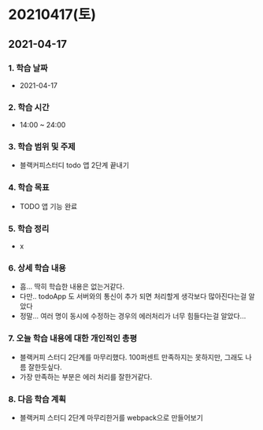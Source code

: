 # 20210417\(토\)

## 2021-04-17

### 1. 학습 날짜

* 2021-04-17

### 2. 학습 시간

* 14:00 ~ 24:00

### 3. 학습 범위 및 주제

* 블랙커피스터디 todo 앱 2단계 끝내기

### 4. 학습 목표

* TODO 앱 기능 완료

### 5. 학습 정리

* x

### 6. 상세 학습 내용

* 흠... 딱히 학습한 내용은 없는거같다.
* 다만.. todoApp 도 서버와의 통신이 추가 되면 처리할게 생각보다 많아진다는걸 알았다
* 정말... 여러 명이 동시에 수정하는 경우의 에러처리가 너무 힘들다는걸 알았다...

### 7. 오늘 학습 내용에 대한 개인적인 총평

* 블랙커피 스터디 2단계를 마무리했다. 100퍼센트 만족하지는 못하지만, 그래도 나름 잘한듯싶다.
* 가장 만족하는 부분은 에러 처리를 잘한거같다.

### 8. 다음 학습 계획

* 블랙커피 스터디 2단계 마무리한거를 webpack으로 만들어보기

